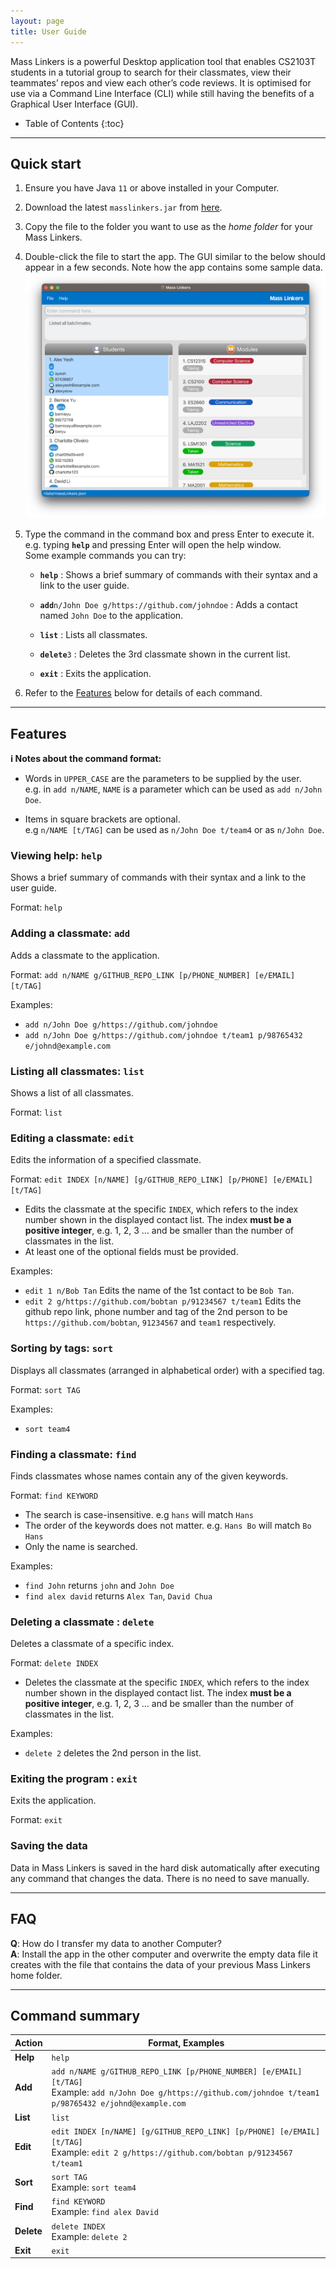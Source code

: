 ```yaml
---
layout: page
title: User Guide
---
```


Mass Linkers is a powerful Desktop application tool that enables CS2103T students in a tutorial group to search for their classmates, view their teammates’ repos and view each other’s code reviews. It is optimised for use via a Command Line Interface (CLI) while still having the benefits of a Graphical User Interface (GUI).

* Table of Contents
{:toc}

--------------------------------------------------------------------------------------------------------------------

## Quick start

1. Ensure you have Java `11` or above installed in your Computer.

2. Download the latest `masslinkers.jar` from [here](https://github.com/AY2223S1-CS2103T-T11-4/tp/releases).

3. Copy the file to the folder you want to use as the _home folder_ for your Mass Linkers.

4. Double-click the file to start the app. The GUI similar to the below should appear in a few seconds. Note how the app contains some sample data.<br>
   ![Ui](images/Ui.png)

5. Type the command in the command box and press Enter to execute it. e.g. typing **`help`** and pressing Enter will open the help window.<br>
   Some example commands you can try:

   * **`help`** : Shows a brief summary of commands with their syntax and a link to the user guide.

   * **`add`**`n/John Doe g/https://github.com/johndoe` : Adds a contact named `John Doe` to the application.

   * **`list`** : Lists all classmates.

   * **`delete`**`3` : Deletes the 3rd classmate shown in the current list.

   * **`exit`** : Exits the application.

6. Refer to the [Features](#features) below for details of each command.

--------------------------------------------------------------------------------------------------------------------

## Features

<div markdown="block" class="alert alert-info">

**:information_source: Notes about the command format:**<br>

* Words in `UPPER_CASE` are the parameters to be supplied by the user.<br>
  e.g. in `add n/NAME`, `NAME` is a parameter which can be used as `add n/John Doe`.

* Items in square brackets are optional.<br>
  e.g `n/NAME [t/TAG]` can be used as `n/John Doe t/team4` or as `n/John Doe`.

</div>

### Viewing help: `help`

Shows a brief summary of commands with their syntax and a link to the user guide.

Format: `help`


### Adding a classmate: `add`

Adds a classmate to the application.

Format: `add n/NAME g/GITHUB_REPO_LINK [p/PHONE_NUMBER] [e/EMAIL] [t/TAG]`

Examples:
* `add n/John Doe g/https://github.com/johndoe`
* `add n/John Doe g/https://github.com/johndoe t/team1 p/98765432 e/johnd@example.com`

### Listing all classmates: `list`

Shows a list of all classmates.

Format: `list`

### Editing a classmate: `edit`

Edits the information of a specified classmate.

Format: `edit INDEX [n/NAME] [g/GITHUB_REPO_LINK] [p/PHONE] [e/EMAIL] [t/TAG]`

* Edits the classmate at the specific `INDEX`, which refers to the index number shown in the displayed contact list. The index **must be a positive integer**, e.g. 1, 2, 3 … and be smaller than the number of classmates in the list.
* At least one of the optional fields must be provided.

Examples:
*  `edit 1 n/Bob Tan` Edits the name of the 1st contact to be `Bob Tan`.
*  `edit 2 g/https://github.com/bobtan p/91234567 t/team1` Edits the github repo link, phone number and tag of the 2nd person to be `https://github.com/bobtan`, `91234567` and `team1` respectively.

### Sorting by tags: `sort`

Displays all classmates (arranged in alphabetical order) with a specified tag.

Format: `sort TAG`

Examples:
* `sort team4`

### Finding a classmate: `find`

Finds classmates whose names contain any of the given keywords.

Format: `find KEYWORD`

* The search is case-insensitive. e.g `hans` will match `Hans`
* The order of the keywords does not matter. e.g. `Hans Bo` will match `Bo Hans`
* Only the name is searched.

Examples:
* `find John` returns `john` and `John Doe`
* `find alex david` returns `Alex Tan`, `David Chua`<br>

### Deleting a classmate : `delete`

Deletes a classmate of a specific index.

Format: `delete INDEX`

* Deletes the classmate at the specific `INDEX`, which refers to the index number shown in the displayed contact list. The index **must be a positive integer**, e.g. 1, 2, 3 … and be smaller than the number of classmates in the list.

Examples:
* `delete 2` deletes the 2nd person in the list.

### Exiting the program : `exit`

Exits the application.

Format: `exit`

### Saving the data

Data in Mass Linkers is saved in the hard disk automatically after executing any command that changes the data. There is no need to save manually.

--------------------------------------------------------------------------------------------------------------------

## FAQ

**Q**: How do I transfer my data to another Computer?<br>
**A**: Install the app in the other computer and overwrite the empty data file it creates with the file that contains the data of your previous Mass Linkers home folder.

--------------------------------------------------------------------------------------------------------------------

## Command summary

| Action     | Format, Examples                                                                                                                                                      |
|------------|-----------------------------------------------------------------------------------------------------------------------------------------------------------------------|
| **Help**   | `help`                                                                                                                                                                |
| **Add**    | `add n/NAME g/GITHUB_REPO_LINK [p/PHONE_NUMBER] [e/EMAIL] [t/TAG]` <br> Example: `add n/John Doe g/https://github.com/johndoe t/team1 p/98765432 e/johnd@example.com` |
| **List**   | `list`                                                                                                                                                                |
| **Edit**   | `edit INDEX [n/NAME] [g/GITHUB_REPO_LINK] [p/PHONE] [e/EMAIL] [t/TAG]`<br> Example: `edit 2 g/https://github.com/bobtan p/91234567 t/team1`                           |
| **Sort**   | `sort TAG` <br> Example: `sort team4`                                                                                                                                 |
| **Find**   | `find KEYWORD`<br> Example: `find alex David`                                                                                                                         |
| **Delete** | `delete INDEX`<br> Example: `delete 2`                                                                                                                                |
| **Exit**   | `exit`                                                                                                                                                                |
